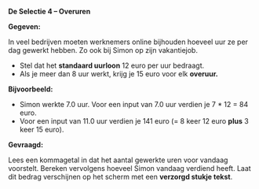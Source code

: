 **De Selectie 4 – Overuren**


**Gegeven:**

In veel bedrijven moeten werknemers online bijhouden hoeveel uur ze per dag gewerkt hebben. Zo ook bij Simon op zijn vakantiejob. 
* Stel dat het **standaard uurloon** 12 euro per uur bedraagt. 
* Als je meer dan 8 uur werkt, krijg je 15 euro voor elk **overuur.**

**Bijvoorbeeld:**
* Simon werkte 7.0 uur. Voor een input van 7.0 uur verdien je 7 * 12 = 84 euro. 
* Voor een input van 11.0 uur verdien je 141 euro (= 8 keer 12 euro **plus** 3 keer 15 euro).

**Gevraagd:**

Lees een kommagetal in dat het aantal gewerkte uren voor vandaag voorstelt. Bereken vervolgens hoeveel Simon vandaag verdiend heeft. Laat dit bedrag verschijnen op het scherm met een **verzorgd stukje tekst**. 
